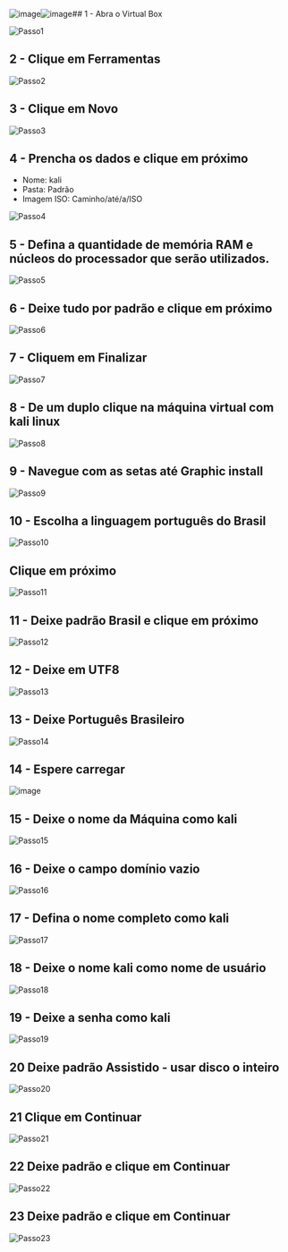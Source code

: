 ![image](https://github.com/DanielFreitassc/VMkaliLinux/assets/129224303/30ef888d-69dc-4550-be74-3c312366a7f8)![image](https://github.com/DanielFreitassc/VMkaliLinux/assets/129224303/d91bd220-246f-4d51-bb38-5a9ad04c1403)## 1 - Abra o Virtual Box

![Passo1](https://github.com/DanielFreitassc/VMkaliLinux/assets/129224303/f01ad255-42ca-4256-87eb-f9036e9358ec)


## 2 - Clique em Ferramentas

![Passo2](https://github.com/DanielFreitassc/VMkaliLinux/assets/129224303/8a081375-e870-452c-84e0-66499de23a18)

## 3 - Clique em Novo

![Passo3](https://github.com/DanielFreitassc/VMkaliLinux/assets/129224303/9341b258-ab53-40f2-b986-333597b608a2)
## 4 - Prencha os dados e clique em próximo 
- Nome: kali
- Pasta: Padrão
- Imagem ISO: Caminho/até/a/ISO
  
![Passo4](https://github.com/DanielFreitassc/VMkaliLinux/assets/129224303/d291d508-2e08-4f54-884c-09c06a5f077a)

## 5 - Defina a quantidade de memória RAM e núcleos do processador que serão utilizados.

![Passo5](https://github.com/DanielFreitassc/VMkaliLinux/assets/129224303/0b51d55b-a32c-42bd-bef2-7b94e7ef7917)

## 6 - Deixe tudo por padrão e clique em próximo

![Passo6](https://github.com/DanielFreitassc/VMkaliLinux/assets/129224303/f90a516f-7faf-4ad9-9ac6-e29f5bbb9b93)

## 7 - Cliquem em Finalizar

![Passo7](https://github.com/DanielFreitassc/VMkaliLinux/assets/129224303/0ca6f644-69dc-4f51-96c8-a5a3f947ceca)

## 8 - De um duplo clique na máquina virtual com kali linux

![Passo8](https://github.com/DanielFreitassc/VMkaliLinux/assets/129224303/f5005ec5-0144-49bf-8046-3e1d7c388ca1)

## 9 - Navegue com as setas até Graphic install 

![Passo9](https://github.com/DanielFreitassc/VMkaliLinux/assets/129224303/aa3faaab-5d57-4e81-9238-80c94454c499)

## 10 - Escolha a linguagem português do Brasil

![Passo10](https://github.com/DanielFreitassc/VMkaliLinux/assets/129224303/d470c34c-3112-4af5-8856-5f6a011bee46)

## Clique em próximo 

![Passo11](https://github.com/DanielFreitassc/VMkaliLinux/assets/129224303/6b8fb966-4b3a-46fb-8435-3be27f263a9e)

## 11 - Deixe padrão Brasil e clique em próximo

![Passo12](https://github.com/DanielFreitassc/VMkaliLinux/assets/129224303/e727786c-fbcf-4fa4-ae3e-22953120cb7d)

## 12 - Deixe em UTF8

![Passo13](https://github.com/DanielFreitassc/VMkaliLinux/assets/129224303/e2f8c38a-caf1-4779-8d22-d44f07636437)

## 13 - Deixe Português Brasileiro

![Passo14](https://github.com/DanielFreitassc/VMkaliLinux/assets/129224303/41d4a642-2940-4d26-b9ff-dc4fbf2f7c6f)

## 14 - Espere carregar

![image](https://github.com/DanielFreitassc/VMkaliLinux/assets/129224303/95057e9e-601b-487f-bb92-246c933bf81d)

## 15 - Deixe o nome da Máquina como kali

![Passo15](https://github.com/DanielFreitassc/VMkaliLinux/assets/129224303/e8891d0d-593f-463b-a771-3a283e2c5b2b)

## 16 - Deixe o campo domínio vazio 

![Passo16](https://github.com/DanielFreitassc/VMkaliLinux/assets/129224303/7cfdad09-f92d-4462-8fd4-a547a98d9a06)

## 17 - Defina o nome completo como kali

![Passo17](https://github.com/DanielFreitassc/VMkaliLinux/assets/129224303/0d8eee80-8db5-4e9d-8776-0de6c7dfac26)

## 18 - Deixe o nome kali como nome de usuário

![Passo18](https://github.com/DanielFreitassc/VMkaliLinux/assets/129224303/9b52e38a-bc08-4ec6-addc-342a79664214)

## 19 - Deixe a senha como kali

![Passo19](https://github.com/DanielFreitassc/VMkaliLinux/assets/129224303/91d6c10b-398d-4d45-8072-673f12e29192)

## 20 Deixe padrão Assistido - usar disco o inteiro

![Passo20](https://github.com/DanielFreitassc/VMkaliLinux/assets/129224303/c39dcb1a-0a08-451a-a4a1-9a23c3870d20)

## 21 Clique em Continuar

![Passo21](https://github.com/DanielFreitassc/VMkaliLinux/assets/129224303/77060376-8794-4c37-8165-89b4a6821ad5)

## 22 Deixe padrão e clique em Continuar

![Passo22](https://github.com/DanielFreitassc/VMkaliLinux/assets/129224303/bb792ad2-025a-4b57-b4ef-fe7d50d0dc64)

## 23 Deixe padrão e clique em Continuar

![Passo23](https://github.com/DanielFreitassc/VMkaliLinux/assets/129224303/6caf26f7-11b8-45df-8b97-cc6d407609d7)


